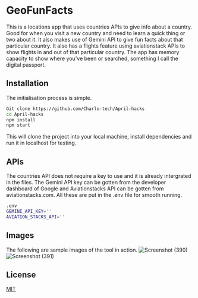 # GeoFunFacts

This is a locations app that uses countries APIs to give info about a country. Good for when you visit a new country and need to learn a quick thing or two about it. It also makes use of Gemini API to give fun facts about that particular country. It also has a flights feature using aviationstack APIs to show flights in and out of that particular country. The app has memory capacity to show where you've been or searched, something I call the digital passport.

## Installation

The initialisation process is simple.

```bash
Git clone https://github.com/Charlo-tech/April-hacks
cd April-hacks
npm install
npm start
```
This will clone the project into your local machine, install dependencies and run it in localhost for testing.

## APIs
The countries API does not require a key to use and it is already intergrated in the files. The Gemini API key can be gotten from the developer dashboard of Google and Aviationstacks API can be gotten from aviationstacks.com. All these are put in the .env file for smooth running.
```bash
.env
GEMINI_API_KEY=''
AVIATION_STACKS_API=''
```

## Images
The following are sample images of the tool in action.
![Screenshot (390)](https://github.com/user-attachments/assets/d22eb18a-cc64-4b59-a1a5-52c5b6a4ebb9)
![Screenshot (391)](https://github.com/user-attachments/assets/00ff14d5-9c31-4ce0-8290-9affc7a59dc3)


## License

[MIT](https://choosealicense.com/licenses/mit/)
